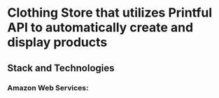 # Clothing Store that utilizes Printful API to automatically create and display products

## Stack and Technologies

### Amazon Web Services: 
